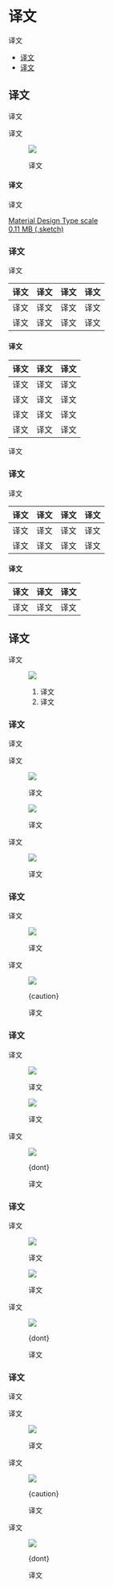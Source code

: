 <div class="article__intro">

[en]: <> (The type system)
# 译文

[en]: <> (Use typography to present your design and content as clearly and efficiently as possible.)
译文

<nav>

[en]: <> (Type Scale)
[en]: <> (Applying the type scale)
* [译文](#type-scale)
* [译文](#applying-the-type-scale)

</nav>

</div><div class="article__body">

[en]: <> (Type Scale)
<h2 id="type-scale">译文</h2>

[en]: <> (The Material Design type scale includes a range of contrasting styles that support the needs of your product and its content.)
译文

[en]: <> (The type scale is a combination of 12 styles that are supported by the type system. It contains reusable categories of text, each with an intended application and meaning.)
译文

<figure>

![]({assets_path}/typography/the-type-system/typesystem-typescale.png)

<figcaption>

[en]: <> (The Material Design type scale. \(Letter spacing values are compatible with Sketch.\))
译文

</figcaption></figure>

[en]: <> (Download)
#### 译文

[en]: <> (Access the type scale using type styles in Sketch.)
译文

<a href="{assets_path}/typography/the-type-system/materialdesigntypescale.sketch" download>Material Design Type scale<br>0.11 MB (.sketch)</a>

[en]: <> (Font size units)
### 译文

[en]: <> (The following units are used to express font size on Android, iOS, and the web.)
译文

[en]: <> (Platform           | Android     | iOS       | Web)
[en]: <> (---------          |----------   |---------  |------)
[en]: <> (Font size unit     | sp          | pt        | rem)
[en]: <> (Conversion ratio   | 1.0         | 1.0       | 0.0625)

译文     | 译文     | 译文       | 译文
--------|----------|---------- |-----------
译文     | 译文     | 译文       | 译文
译文     | 译文     | 译文       | 译文

[en]: <> (Example conversions)
#### 译文

[en]: <> (Android     | iOS        | Web)
[en]: <> (---------   |----------  |---------)
[en]: <> (10sp        | 10pt       | 0.625rem)
[en]: <> (12sp        | 12pt       | 0.75rem)
[en]: <> (24sp        | 24pt       | 1.5rem)
[en]: <> (60sp        | 60pt       | 3.75rem)

译文     | 译文     | 译文
--------|----------|----------
译文     | 译文     | 译文
译文     | 译文     | 译文
译文     | 译文     | 译文
译文     | 译文     | 译文

[en]: <> (Web browsers calculate the REM \(the root em size\) based on the root element size. The default for modern web browsers is 16px, so the conversion is SP_SIZE/16 = rem.)
译文

[en]: <> (Letter spacing units)
### 译文

[en]: <> (The following units are for spacing letters in a UI.)
译文

[en]: <> (Platform               | Android                                                        | iOS        | Web)
[en]: <> (---------              |----------                                                      |---------   |------)
[en]: <> (Letter spacing unit    | em                                                             | pt         | rem)
[en]: <> (Conversion ratio       | \(Tracking from Sketch / font size in sp\) = letter spacing    | 1.0        | \(Tracking from Sketch / font size in px\) = letter spacing)

译文     | 译文     | 译文        | 译文
--------|----------|----------  |-----------
译文     | 译文     | 译文        | 译文
译文     | 译文     | 译文        | 译文

[en]: <> (Letter spacing examples)
#### 译文

[en]: <> (Android                                          | iOS           | Web)
[en]: <> (---------                                        |----------     |---------)
[en]: <> (\(.2 tracking / 16sp font size\) = 0.0125 em     | -0.1 pt       | \(.2 tracking / 16px font size\) = 0.0125 rem)

译文     | 译文     | 译文
--------|----------|----------
译文     | 译文     | 译文

[en]: <> (Applying the type scale)
<h2 id="applying-the-type-scale">译文</h2>

[en]: <> (The type scale appears as text in components and the overall layout. Type attributes can use custom values for the typeface, font, case, size, and letter spacing.)
译文

<figure>

![]({assets_path}/typography/the-type-system/applyingtypescale-buckets-values.png)

<figcaption>

[en]: <> (Scale categories)
[en]: <> (Actual values)
1. 译文
2. 译文

</figcaption></figure>

[en]: <> (Headlines)
### 译文

[en]: <> (In the type scale, headlines span from a range of 1 through 6. Headlines are the largest text on the screen, reserved for short, important text or numerals.)
译文

[en]: <> (For headlines, you can choose an expressive font, such as a display, handwritten, or script style. These unconventional font designs have details and intricacy that help attract the eye.)
译文

<figure>

![]({assets_path}/typography/the-type-system/applyingtypescale-headlines-display.png)

<figcaption>

[en]: <> (A display style is used for Headline 2.)
译文

</figcaption></figure>

<figure>

![]({assets_path}/typography/the-type-system/applyingtypescale-headlines-script.png)

<figcaption>

[en]: <> (A script style is used for Headline 3.)
译文

</figcaption></figure>

[en]: <> (Serif or sans serif typefaces work well for headlines, especially at smaller sizes.)
译文

<figure>

![]({assets_path}/typography/the-type-system/applyingtypescale-headlines-sans.png)

<figcaption>

[en]: <> (A sans serif is used for Headline 6.)
译文

</figcaption></figure>

[en]: <> (Subtitles)
### 译文

[en]: <> (Subtitles are smaller than headlines. They are typically reserved for medium-emphasis text that is shorter in length. Serif or sans serif typefaces work well for subtitles.)
译文

<figure>

![]({assets_path}/typography/the-type-system/applyingtypescale-subtitle-sanserif.png)

<figcaption>

[en]: <> (A sans serif typeface is used for Subtitle 1.)
译文

</figcaption></figure>

[en]: <> (For subtitles, use caution when using expressive fonts, including display, handwritten, and script styles.)
译文

<figure>

![]({assets_path}/typography/the-type-system/applyingtypescale-subtitle-expressive-caution.png)

<figcaption>

{caution}

[en]: <> (Use caution when using expressive fonts for subtitles.)
译文

</figcaption></figure>

[en]: <> (Body)
### 译文

[en]: <> (Body text comes in ranges 1-2, and it’s typically used for long-form writing as it works well for small text sizes. For longer sections of text, a serif or sans serif typeface is recommended.)
译文

<figure>

![]({assets_path}/typography/the-type-system/applyingtypescale-body-serif.png)

<figcaption>

[en]: <> (A serif typeface is used for Body 1.)
译文

</figcaption></figure>

<figure>

![]({assets_path}/typography/the-type-system/applyingtypescale-body-sanserif.png)

<figcaption>

[en]: <> (A sans serif typeface is used for Body 2.)
译文

</figcaption></figure>

[en]: <> (Don’t use expressive fonts, including display, handwritten, and script styles for body copy.)
译文

<figure>

![]({assets_path}/typography/the-type-system/applyingtypescale-body-decorative-dont.png)

<figcaption>

{dont}

[en]: <> (Don’t use expressive fonts for body text.)
译文

</figcaption></figure>

[en]: <> (Caption and overline)
### 译文

[en]: <> (Caption and overline text \(text with a line above it\) are the smallest font sizes. They are used sparingly to annotate imagery or to introduce a headline.)
译文

<figure>

![]({assets_path}/typography/the-type-system/applyingtypescale-capover-serif.png)

<figcaption>

[en]: <> (A serif typeface being used for a caption.)
译文

</figcaption></figure>

<figure>

![]({assets_path}/typography/the-type-system/applyingtypescale-capover-sanserif.png)

<figcaption>

[en]: <> (A sans serif typeface being used for an overline.)
译文

</figcaption></figure>

[en]: <> (Don’t use expressive fonts, including display, handwritten, and script styles for caption or overline.)
译文

<figure>

![]({assets_path}/typography/the-type-system/applyingtypescale-capover-decorative-dont.png)

<figcaption>

{dont}

[en]: <> (Don’t use expressive fonts for an overline.)
译文

</figcaption></figure>

[en]: <> (Button)
### 译文

[en]: <> (Button text is a call to action used different types of buttons \(such as text, outlined and contained buttons\) and in tabs, dialogs, and cards.)
译文

[en]: <> (Button text is typically an all caps sans serif.)
译文

<figure>

![]({assets_path}/typography/the-type-system/applyingtypescale-button-sanserif.png)

<figcaption>

[en]: <> (An all caps sans serif typeface being used for a button.)
译文

</figcaption></figure>

[en]: <> (Button text can be sentence case, sans serif, or serif.)
译文

<figure>

![]({assets_path}/typography/the-type-system/applyingtypescale-button-sanserif-uplow.png)

<figcaption>

{caution}

[en]: <> (Use caution when having button text appear distinct from non-interactive text, such as this upper lower, sans serif typeface on a button.)
译文

</figcaption></figure>

[en]: <> (Don’t use expressive fonts as button text, including display, handwritten, and script styles.)
译文

<figure>

![]({assets_path}/typography/the-type-system/applyingtypescale-button-decorative-dont.png)

<figcaption>

{dont}

[en]: <> (Don’t use a display style for button text.)
译文

</figcaption></figure>
</div>
